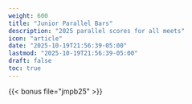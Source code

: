 ```yaml
---
weight: 600
title: "Junior Parallel Bars"
description: "2025 parallel scores for all meets"
icon: "article"
date: "2025-10-19T21:56:39-05:00"
lastmod: "2025-10-19T21:56:39-05:00"
draft: false
toc: true
---
```


{{< bonus file="jmpb25" >}}
